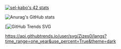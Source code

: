 [![sel-kabo's 42 stats](https://badge.mediaplus.ma/binary/sel-kabo)](https://github.com/oakoudad/badge42) 

![Anurag's GitHub stats](https://github-readme-stats.vercel.app/api?username=Zizes0&hide=contribs,prs&show_icons=true&theme=dark)

[![GitHub Trends SVG](https://api.githubtrends.io/user/svg/Zizes0/langs?time_range=one_year&use_percent=True&theme=dark)

https://api.githubtrends.io/user/svg/Zizes0/langs?time_range=one_year&use_percent=True&theme=dark
